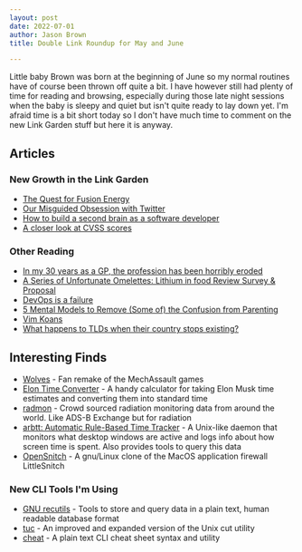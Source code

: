```yaml
---
layout: post
date: 2022-07-01
author: Jason Brown
title: Double Link Roundup for May and June

---
```

Little baby Brown was born at the beginning of June so my normal routines have of course been thrown off quite a bit. I have however still had plenty of time for reading and browsing, especially during those late night sessions when the baby is sleepy and quiet but isn't quite ready to lay down yet. I'm afraid time is a bit short today so I don't have much time to comment on the new Link Garden stuff but here it is anyway.

## Articles

### New Growth in the Link Garden
* [The Quest for Fusion Energy](https://inference-review.com/article/the-quest-for-fusion-energy)
* [Our Misguided Obsession with Twitter](https://www.newyorker.com/culture/cultural-comment/our-misguided-obsession-with-twitter)
* [How to build a second brain as a software developer](https://aseemthakar.com/how-to-build-a-second-brain-as-a-software-developer/)
* [A closer look at CVSS scores](https://theoryof.predictable.software/articles/a-closer-look-at-cvss-scores/)

### Other Reading
* [In my 30 years as a GP, the profession has been horribly eroded](https://www.theguardian.com/society/2022/feb/22/my-30-years-as-gp-profession-horribly-eroded-clare-gerada)
* [A Series of Unfortunate Omelettes: Lithium in food Review Survey & Proposal](https://slimemoldtimemold.com/2022/06/06/a-series-of-unfortunate-omelettes-lithium-in-food-review-survey-proposal/)
* [DevOps is a failure](https://leebriggs.co.uk/blog/2022/06/21/devops-is-a-failure)
* [5 Mental Models to Remove (Some of) the Confusion from Parenting](https://fs.blog/parenting-mental-models/)
* [Vim Koans](https://blog.sanctum.geek.nz/vim-koans/)
* [What happens to TLDs when their country stops existing?](https://astrid.tech/2022/04/05/1/dead-tlds/)

## Interesting Finds
* [Wolves](https://wolvesgame.com/) - Fan remake of the MechAssault games
* [Elon Time Converter](https://elontime.io) - A handy calculator for taking Elon Musk time estimates and converting them into standard time
* [radmon](https://radmon.org) - Crowd sourced radiation monitoring data from around the world. Like ADS-B Exchange but for radiation
* [arbtt: Automatic Rule-Based Time Tracker](https://arbtt.nomeata.de) - A Unix-like daemon that monitors what desktop windows are active and logs info about how screen time is spent. Also provides tools to query this data
* [OpenSnitch](https://github.com/evilsocket/opensnitch) - A gnu/Linux clone of the MacOS application firewall LittleSnitch

### New CLI Tools I'm Using
* [GNU recutils](https://gnu.org/software/recutils) - Tools to store and query data in a plain text, human readable database format
* [tuc](https://github.com/riquito/tuc) - An improved and expanded version of the Unix cut utility
* [cheat](https://github.com/cheat/cheat) - A plain text CLI cheat sheet syntax and utility

